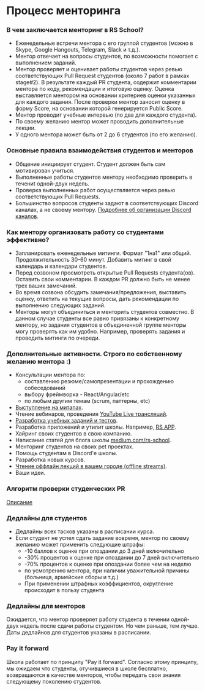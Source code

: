 # Процесс менторинга

### В чем заключается менторинг в RS School?

- Еженедельные встречи ментора c его группой студентов (можно в Skype, Google Hangouts, Telegram, Slack и т.д.).
- Ментор отвечает на вопросы студентов, по возможности помогает с выполнением заданий.
- Ментор проверяет и оценивает работы студентов через ревью соответствующих Pull Request студентов (около 7 работ в рамках stage#2). В результате каждый PR студента, содержит комментарии ментора по коду, рекомендации и итоговую оценку. Оценка выставляется ментором на основании критериев оценки указанных для каждого задания. После проверки ментор заносит оценку в форму Score, на основании которой генерируется Public Score.
- Ментор проводит учебные интервью (по два для каждого студента).
- По своему желанию ментор может проводить дополнительные лекции.
- У одного ментора может быть от 2 до 6 студентов (по его желанию).

### Основные правила взаимодействия студентов и менторов

- Общение инициирует студент. Студент должен быть сам мотивирован учиться.
- Выполненные работы студентов ментору необходимо проверить в течениt одной-двух недель.
- Проверка выполненных работ осуществляется через ревью соответствующих Pull Requests.
- Большинство вопросов студенты задают в соответствующих Discord каналах, а не своему ментору. [Подробнее об организации Discord каналов](rs-school-chats.md).

### Как ментору организовать работу со студентами эффективно?

- Запланировать еженедельные митинги. Формат "1на1" или общий. Продолжительность 30-60 минут. Добавить митинг в свой календарь и календари студентов.
- Перед созвоном просмотреть открытые Pull Requests студента(ов). Оставить свои комментарии. В каждом PR должно быть не менее трех ваших замечаний.
- Во время созвона обсудить замечания/предложения, выставить оценку, ответить на текущие вопросы, дать рекомендации по выполнению следующих заданий.
- Менторы могут объединиться и менторить студентов совместно. В данном случае студенты все равно привязаны к конкретному ментору, но задания студентов в объединенной группе менторы могу проверять как им удобно. Например, проверять задания и проводить митинги по очереди.

### Дополнительные активности. Строго по собственному желанию ментора :)

- Консультации ментора по:
  - составлению резюме/самопрезентации и прохождению собеседований
  - выбору фреймворка - React/Angular/etc
  - по любым другим темам (scrum, паттерны, etc)
- [Выступление на митапах](https://community-z.com/events/rs60-tashkent).
- Чтение вебинаров, проведения [YouTube Live трансляций](https://www.youtube.com/watch?v=ouZnGUefneQ&list=PLzLiprpVuH8dEodh5dKfn4SJpITOvczr9).
- [Разработка учебных заданий и тестов](https://github.com/rolling-scopes-school/tasks).
- Разработка приложений и утилит школы. Например, [RS APP](https://github.com/rolling-scopes/rsschool-app).
- Хайринг своих студентов в свою компанию.
- Написание статей для блога школы [medium.com/rs-school](https://medium.com/rs-school/).
- Менторинг студентов на своих pet проектах.
- Помощь студентам в Discord'е школы.
- Разработка новых курсов.
- [Чтение оффлайн лекций в вашем городе (offline streams)](rs-school-trainer.md).
- Ваши идеи.

### Алгоритм проверки студенческих PR

[Описание](pull-request-review-process.md)

### Дедлайны для студентов

- Дедлайны всех тасков указаны в расписании курса.
- Если студент не успел сдать задание вовремя, ментор по своему желанию может применить следующие штрафы:
  - -10 баллов к оценке при опоздании до 3 дней включительно
  - -30% процентов к оценке при опоздании до 7 дней включительно
  - -70% процентов к оценке при опоздании более чем на неделю
  - по усмотрению ментора, при наличии уважительной причины (больница, армейские сборы и т.д.)
  - При применении штрафных коэффициентов, округление происходит в пользу студента

### Дедлайны для менторов

Ожидается, что ментор проверяет работу студента в течении одной-двух недель после сдачи работы студентом. Но чем раньше, тем лучше. Даты дедлайнов для студентов указаны в расписании.

### Pay it forward

Школа работает по принципу "Pay it forward". Согласно этому принципу, мы ожидаем что студенты, отучившиеся в школе бесплатно, возвращаются в качестве менторов, чтобы передать свои знания следующему поколению студентов.
